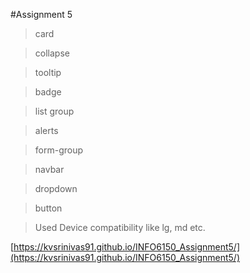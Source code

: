 #Assignment 5

> card

> collapse

> tooltip

> badge

> list group

> alerts

> form-group

> navbar

> dropdown

> button

> Used Device compatibility like lg, md etc.

[https://kvsrinivas91.github.io/INFO6150_Assignment5/](https://kvsrinivas91.github.io/INFO6150_Assignment5/)
